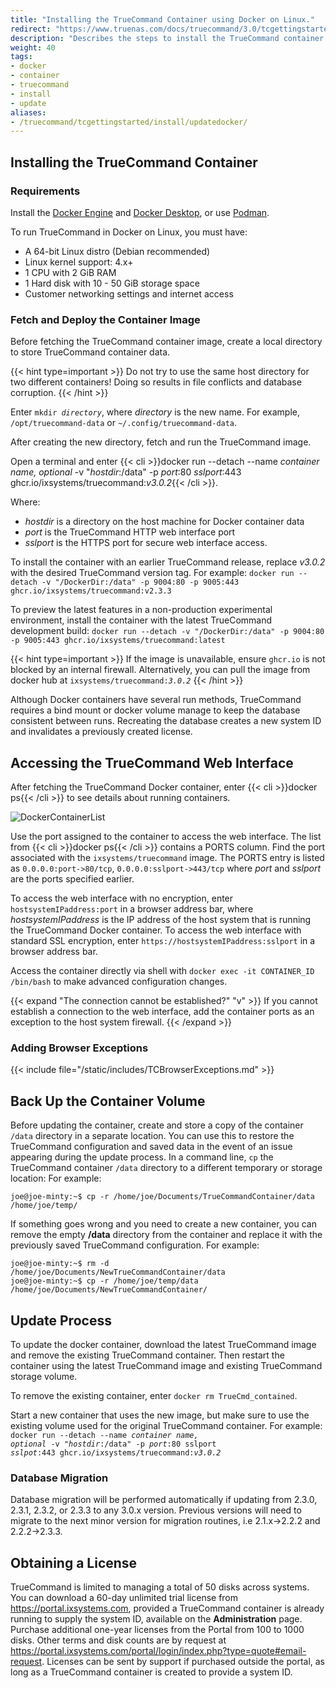 ```yaml
---
title: "Installing the TrueCommand Container using Docker on Linux."
redirect: "https://www.truenas.com/docs/truecommand/3.0/tcgettingstarted/install/installtcdocker/"
description: "Describes the steps to install the TrueCommand container in Docker on Linux."
weight: 40
tags:
- docker
- container
- truecommand
- install
- update
aliases:
- /truecommand/tcgettingstarted/install/updatedocker/
---
```



## Installing the TrueCommand Container

### Requirements

Install the [Docker Engine](https://docs.docker.com/engine/install/debian/) and [Docker Desktop](https://docs.docker.com/desktop/linux/), or use [Podman](https://podman.io/).

To run TrueCommand in Docker on Linux, you must have:
* A 64-bit Linux distro (Debian recommended) 
* Linux kernel support: 4.x+
* 1 CPU with 2 GiB RAM
* 1 Hard disk with 10 - 50 GiB storage space
* Customer networking settings and internet access

### Fetch and Deploy the Container Image

Before fetching the TrueCommand container image, create a local directory to store TrueCommand container data.

{{< hint type=important >}}
Do not try to use the same host directory for two different containers!
Doing so results in file conflicts and database corruption.
{{< /hint >}}

Enter <code>mkdir <i>directory</i></code>, where *directory* is the new name. For example, <code>/opt/truecommand-data</code> or <code>~/.config/truecommand-data</code>.

After creating the new directory, fetch and run the TrueCommand image.

Open a terminal and enter {{< cli >}}docker run --detach --name <i>container name, optional</i> -v "<i>hostdir</i>:/data" -p <i>port</i>:80 <i>sslport</i>:443 ghcr.io/ixsystems/truecommand:<i>v3.0.2</i>{{< /cli >}}.

Where:
* *hostdir* is a directory on the host machine for Docker container data
* *port* is the TrueCommand HTTP web interface port
* *sslport* is the HTTPS port for secure web interface access.

To install the container with an earlier TrueCommand release, replace *v3.0.2* with the desired TrueCommand version tag.
For example:
`docker run --detach -v "/DockerDir:/data" -p 9004:80 -p 9005:443 ghcr.io/ixsystems/truecommand:v2.3.3`

To preview the latest features in a non-production experimental environment, install the container with the latest TrueCommand development build:
`docker run --detach -v "/DockerDir:/data" -p 9004:80 -p 9005:443 ghcr.io/ixsystems/truecommand:latest`

{{< hint type=important >}}
If the image is unavailable, ensure `ghcr.io` is not blocked by an internal firewall.
Alternatively, you can pull the image from docker hub at <code>ixsystems/truecommand:<i>3.0.2</i></code>
{{< /hint >}}

Although Docker containers have several run methods, TrueCommand requires a bind mount or docker volume manage to keep the database consistent between runs.
Recreating the database creates a new system ID and invalidates a previously created license.

## Accessing the TrueCommand Web Interface
After fetching the TrueCommand Docker container, enter {{< cli >}}docker ps{{< /cli >}} to see details about running containers.

![DockerContainerList](/images/TrueCommand/DockerContainerList.png "Finding the TrueCommand Container")

Use the port assigned to the container to access the web interface.
The list from {{< cli >}}docker ps{{< /cli >}} contains a PORTS column.
Find the port associated with the `ixsystems/truecommand` image.
The PORTS entry is listed as `0.0.0.0:port->80/tcp`, `0.0.0.0:sslport->443/tcp` where *port* and *sslport* are the ports specified earlier.

To access the web interface with no encryption, enter `hostsystemIPaddress:port` in a browser address bar, where *hostsystemIPaddress* is the IP address of the host system that is running the TrueCommand Docker container.
To access the web interface with standard SSL encryption, enter `https://hostsystemIPaddress:sslport` in a browser address bar.

Access the container directly via shell with `docker exec -it CONTAINER_ID /bin/bash` to make advanced configuration changes.

{{< expand "The connection cannot be established?" "v" >}}
If you cannot establish a connection to the web interface, add the container ports as an exception to the host system firewall.
{{< /expand >}}

### Adding Browser Exceptions
{{< include file="/static/includes/TCBrowserExceptions.md" >}}

## Back Up the Container Volume

Before updating the container, create and store a copy of the container `/data` directory in a separate location.
You can use this to restore the TrueCommand configuration and saved data in the event of an issue appearing during the update process.
In a command line, `cp` the TrueCommand container `/data` directory to a different temporary or storage location:
For example:
```
joe@joe-minty:~$ cp -r /home/joe/Documents/TrueCommandContainer/data /home/joe/temp/
```

If something goes wrong and you need to create a new container, you can remove the empty **/data** directory from the container and replace it with the previously saved TrueCommand configuration. 
For example:
```
joe@joe-minty:~$ rm -d /home/joe/Documents/NewTrueCommandContainer/data
joe@joe-minty:~$ cp -r /home/joe/temp/data /home/joe/Documents/NewTrueCommandContainer/
```

## Update Process
To update the docker container, download the latest TrueCommand image and remove the existing TrueCommand container.
Then restart the container using the latest TrueCommand image and existing TrueCommand storage volume.

To remove the existing container, enter `docker rm TrueCmd_contained`.

Start a new container that uses the new image, but make sure to use the existing volume used for the original TrueCommand container.
For example: 
<code>
docker run --detach --name <i>container name, optional</i> -v "<i>hostdir</i>:/data" -p <i>port</i>:80 sslport <i>sslpot</i>:443 ghcr.io/ixsystems/truecommand:<i>v3.0.2</i>
</code>

### Database Migration

Database migration will be performed automatically if updating from 2.3.0, 2.3.1, 2.3.2, or 2.3.3 to any 3.0.x version. Previous versions will need to migrate to the next minor version for migration routines, i.e 2.1.x->2.2.2 and 2.2.2->2.3.3.

## Obtaining a License

TrueCommand is limited to managing a total of 50 disks across systems.
You can download a 60-day unlimited trial license from <a>https://portal.ixsystems.com</a>, provided a TrueCommand container is already running to supply the system ID, available on the **Administration** page.
Purchase additional one-year licenses from the Portal from 100 to 1000 disks.
Other terms and disk counts are by request at <a>https://portal.ixsystems.com/portal/login/index.php?type=quote#email-request</a>.
Licenses can be sent by support if purchased outside the portal, as long as a TrueCommand container is created to provide a system ID.
